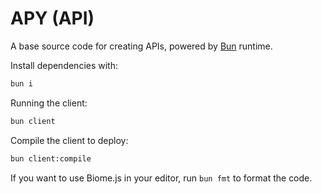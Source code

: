 # APY (API)

A base source code for creating APIs, powered by [Bun](https://bun.com) runtime.

Install dependencies with:

```bash
bun i
```

Running the client:

```bash
bun client
```

Compile the client to deploy:

```bash
bun client:compile
```

If you want to use Biome.js in your editor, run `bun fmt` to format the code.
